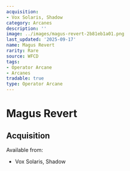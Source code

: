 ```yaml
---
acquisition:
- Vox Solaris, Shadow
category: Arcanes
description: ''
image: ../images/magus-revert-2b81eb1a01.png
last_updated: '2025-09-17'
name: Magus Revert
rarity: Rare
source: WFCD
tags:
- Operator Arcane
- Arcanes
tradable: true
type: Operator Arcane
---
```


# Magus Revert

## Acquisition

Available from:
- Vox Solaris, Shadow


